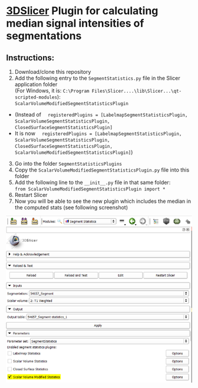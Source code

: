 # [3DSlicer](https://slicer.org/) Plugin for calculating median signal intensities of segmentations

## Instructions:
1. Download/clone this repository
2. Add the following entry to the `SegmentStatistics.py` file in the Slicer application folder <br />(For Windows, it is: `C:\Program Files\Slicer....\lib\Slicer...\qt-scripted-modules`): <br />
`ScalarVolumeModifiedSegmentStatisticsPlugin`
* (Instead of `  registeredPlugins = [LabelmapSegmentStatisticsPlugin, ScalarVolumeSegmentStatisticsPlugin,
                           ClosedSurfaceSegmentStatisticsPlugin]`
* It is now `  registeredPlugins = [LabelmapSegmentStatisticsPlugin, ScalarVolumeSegmentStatisticsPlugin,
                           ClosedSurfaceSegmentStatisticsPlugin, ScalarVolumeModifiedSegmentStatisticsPlugin]`)
3. Go into the folder `SegmentStatisticsPlugins`
4. Copy the `ScalarVolumeModifiedSegmentStatisticsPlugin.py` file into this folder
5. Add the following line to the `__init__.py` file in that same folder: <br />
`from ScalarVolumeModifiedSegmentStatisticsPlugin import *`
6. Restart Slicer
7. Now you will be able to see the new plugin which includes the median in the computed stats (see following screenshot)

![Alt text](screenshot.png?raw=true "Screenshot")
